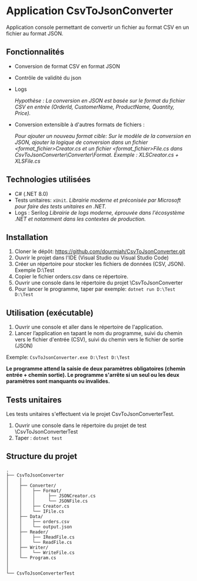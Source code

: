 # Application CsvToJsonConverter

Application console permettant de convertir un fichier au format CSV en un fichier au format JSON.

## Fonctionnalités

- Conversion de format CSV en format JSON
- Contrôle de validité du json
- Logs

  <i>Hypothèse : La conversion en JSON est basée sur le format du fichier CSV en entrée (OrderId, CustomerName, ProductName, Quantity, Price).</i>

- Conversion extensible à d'autres formats de fichiers :

  <i>Pour ajouter un nouveau format cible: Sur le modèle de la conversion en JSON, ajouter la logique de conversion dans un fichier <format_fichier>Creator.cs et un fichier <format_fichier>File.cs dans CsvToJsonConverter\Converter\Format.
  Exemple : XLSCreator.cs + XLSFile.cs</i>

## Technologies utilisées

- C# (.NET 8.0)
- Tests unitaires: `xUnit`.
  <i>Librairie moderne et préconisée par Microsoft pour faire des tests unitaires en .NET.</i>
- Logs : Serilog
  <i>Librairie de logs moderne, éprouvée dans l'écosystème .NET et notamment dans les contextes de production.</i>


## Installation

1. Cloner le dépôt: https://github.com/dourmiah/CsvToJsonConverter.git
2. Ouvrir le projet dans l'IDE (Visual Studio ou Visual Studio Code)
3. Créer un répertoire pour stocker les fichiers de données (CSV, JSON). Exemple D:\Test
4. Copier le fichier orders.csv dans ce répertoire.
5. Ouvrir une console dans le répertoire du projet \CsvToJsonConverter
6. Pour lancer le programme, taper par exemple: `dotnet run D:\Test D:\Test`


## Utilisation (exécutable)

1. Ouvrir une console et aller dans le répertoire de l'application.
2. Lancer l’application en tapant le nom du programme, suivi du chemin vers le fichier d'entrée (CSV), suivi du chemin vers le fichier de sortie (JSON)

Exemple: `CsvToJsonConverter.exe D:\Test D:\Test`

<b>Le programme attend la saisie de deux paramètres obligatoires (chemin entrée + chemin sortie).
Le programme s'arrête si un seul ou les deux paramètres sont manquants ou invalides.</b>

## Tests unitaires

Les tests unitaires s'effectuent via le projet CsvToJsonConverterTest.

1. Ouvrir une console dans le répertoire du projet de test \CsvToJsonConverterTest
2. Taper : `dotnet test`

## Structure du projet

```plaintext
.
├── CsvToJsonConverter
│    │
│    ├── Converter/
│    │    ├── Format/
│    │    │     ├── JSONCreator.cs
│    │    │     └── JSONFile.cs
│    │    ├── Creator.cs
│    │    └── IFile.cs
│    ├── Data/
│    │    ├── orders.csv
│    │    └── output.json
│    ├── Reader/
│    │    ├── IReadFile.cs
│    │    └── ReadFile.cs
│    ├── Writer/
│    │    └── WriteFile.cs
│    └── Program.cs
│    
│
└── CsvToJsonConverterTest

```
